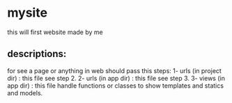 # mysite
 this will first website made by me

## descriptions:
for see a page or anything in web should pass this steps:
1- urls (in project dir) : this file see step 2.
2- urls (in app dir) : this file see step 3.
3- views (in app dir) : this file handle functions or classes to show templates and statics and models.
